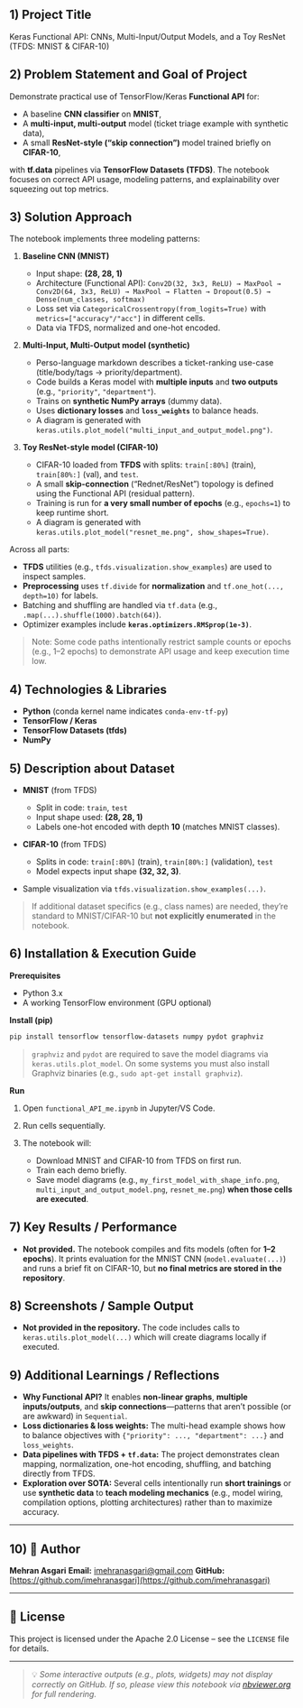 ## 1) Project Title

Keras Functional API: CNNs, Multi-Input/Output Models, and a Toy ResNet (TFDS: MNIST & CIFAR-10)

## 2) Problem Statement and Goal of Project

Demonstrate practical use of TensorFlow/Keras **Functional API** for:

* A baseline **CNN classifier** on **MNIST**,
* A **multi-input, multi-output** model (ticket triage example with synthetic data),
* A small **ResNet-style (“skip connection”)** model trained briefly on **CIFAR-10**,

with **tf.data** pipelines via **TensorFlow Datasets (TFDS)**. The notebook focuses on correct API usage, modeling patterns, and explainability over squeezing out top metrics.

## 3) Solution Approach

The notebook implements three modeling patterns:

1. **Baseline CNN (MNIST)**

   * Input shape: **(28, 28, 1)**
   * Architecture (Functional API):
     `Conv2D(32, 3x3, ReLU) → MaxPool → Conv2D(64, 3x3, ReLU) → MaxPool → Flatten → Dropout(0.5) → Dense(num_classes, softmax)`
   * Loss set via `CategoricalCrossentropy(from_logits=True)` with `metrics=["accuracy"/"acc"]` in different cells.
   * Data via TFDS, normalized and one-hot encoded.

2. **Multi-Input, Multi-Output model (synthetic)**

   * Perso-language markdown describes a ticket-ranking use-case (title/body/tags → priority/department).
   * Code builds a Keras model with **multiple inputs** and **two outputs** (e.g., `"priority"`, `"department"`).
   * Trains on **synthetic NumPy arrays** (dummy data).
   * Uses **dictionary losses** and **`loss_weights`** to balance heads.
   * A diagram is generated with `keras.utils.plot_model("multi_input_and_output_model.png")`.

3. **Toy ResNet-style model (CIFAR-10)**

   * CIFAR-10 loaded from **TFDS** with splits: `train[:80%]` (train), `train[80%:]` (val), and `test`.
   * A small **skip-connection** (“Rednet/ResNet”) topology is defined using the Functional API (residual pattern).
   * Training is run for **a very small number of epochs** (e.g., `epochs=1`) to keep runtime short.
   * A diagram is generated with `keras.utils.plot_model("resnet_me.png", show_shapes=True)`.

Across all parts:

* **TFDS** utilities (e.g., `tfds.visualization.show_examples`) are used to inspect samples.
* **Preprocessing** uses `tf.divide` for **normalization** and `tf.one_hot(..., depth=10)` for labels.
* Batching and shuffling are handled via `tf.data` (e.g., `.map(...).shuffle(1000).batch(64)`).
* Optimizer examples include **`keras.optimizers.RMSprop(1e-3)`**.

> Note: Some code paths intentionally restrict sample counts or epochs (e.g., 1–2 epochs) to demonstrate API usage and keep execution time low.

## 4) Technologies & Libraries

* **Python** (conda kernel name indicates `conda-env-tf-py`)
* **TensorFlow / Keras**
* **TensorFlow Datasets (tfds)**
* **NumPy**

## 5) Description about Dataset

* **MNIST** (from TFDS)

  * Split in code: `train`, `test`
  * Input shape used: **(28, 28, 1)**
  * Labels one-hot encoded with depth **10** (matches MNIST classes).
* **CIFAR-10** (from TFDS)

  * Splits in code: `train[:80%]` (train), `train[80%:]` (validation), `test`
  * Model expects input shape **(32, 32, 3)**.
* Sample visualization via `tfds.visualization.show_examples(...)`.

> If additional dataset specifics (e.g., class names) are needed, they’re standard to MNIST/CIFAR-10 but **not explicitly enumerated** in the notebook.

## 6) Installation & Execution Guide

**Prerequisites**

* Python 3.x
* A working TensorFlow environment (GPU optional)

**Install (pip)**

```bash
pip install tensorflow tensorflow-datasets numpy pydot graphviz
```

> `graphviz` and `pydot` are required to save the model diagrams via `keras.utils.plot_model`.
> On some systems you must also install Graphviz binaries (e.g., `sudo apt-get install graphviz`).

**Run**

1. Open `functional_API_me.ipynb` in Jupyter/VS Code.
2. Run cells sequentially.
3. The notebook will:

   * Download MNIST and CIFAR-10 from TFDS on first run.
   * Train each demo briefly.
   * Save model diagrams (e.g., `my_first_model_with_shape_info.png`, `multi_input_and_output_model.png`, `resnet_me.png`) **when those cells are executed**.

## 7) Key Results / Performance

* **Not provided.**
  The notebook compiles and fits models (often for **1–2 epochs**). It prints evaluation for the MNIST CNN (`model.evaluate(...)`) and runs a brief fit on CIFAR-10, but **no final metrics are stored in the repository**.

## 8) Screenshots / Sample Output

* **Not provided in the repository.**
  The code includes calls to `keras.utils.plot_model(...)` which will create diagrams locally if executed.

## 9) Additional Learnings / Reflections

* **Why Functional API?** It enables **non-linear graphs**, **multiple inputs/outputs**, and **skip connections**—patterns that aren’t possible (or are awkward) in `Sequential`.
* **Loss dictionaries & loss weights:** The multi-head example shows how to balance objectives with `{"priority": ..., "department": ...}` and `loss_weights`.
* **Data pipelines with TFDS + `tf.data`:** The project demonstrates clean mapping, normalization, one-hot encoding, shuffling, and batching directly from TFDS.
* **Exploration over SOTA:** Several cells intentionally run **short trainings** or use **synthetic data** to **teach modeling mechanics** (e.g., model wiring, compilation options, plotting architectures) rather than to maximize accuracy.

---

## 10) 👤 Author

**Mehran Asgari**
**Email:** [imehranasgari@gmail.com](mailto:imehranasgari@gmail.com)
**GitHub:** [https://github.com/imehranasgari](https://github.com/imehranasgari)

---

## 📄 License

This project is licensed under the Apache 2.0 License – see the `LICENSE` file for details.

---

> 💡 *Some interactive outputs (e.g., plots, widgets) may not display correctly on GitHub. If so, please view this notebook via [nbviewer.org](https://nbviewer.org) for full rendering.*
